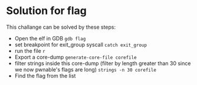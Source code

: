 # Solution for flag
This challange can be solved by these steps:

- Open the elf in GDB `gdb flag`
- set breakpoint for exit_group syscall `catch exit_group`
- run the file `r`
- Export a core-dump `generate-core-file corefile`
- filter strings inside this core-dump (filter by length greater than 30 since we now pwnable's flags are long) 
 `strings -n 30 corefile`
- Find the flag from the list
  
